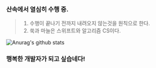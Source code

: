 
### 산속에서 열심히 수행 중. 
> 1. 수행이 끝나기 전까지 내려오지 않는것을 원칙으로 한다.
> 2. 쑥과 마늘은 스위프트와 알고리즘 CS이다.
> 
![Anurag's github stats](https://github-readme-stats.vercel.app/api?username=rising-jun&count_private=true&theme=dracula)

### 행복한 개발자가 되고 싶습네다!
